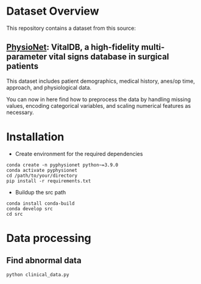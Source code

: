 # Dataset Overview
This repository contains a dataset from this source:
## [PhysioNet](https://physionet.org/content/vitaldb/1.0.0/): VitalDB, a high-fidelity multi-parameter vital signs database in surgical patients
This dataset includes patient demographics, medical history, anes/op time, approach, and physiological data.

You can now in here find how to preprocess the data by handling missing values, encoding categorical variables, and scaling numerical features as necessary.

# Installation
- Create environment for the required dependencies
```
conda create -n pyphysionet python~=3.9.0
conda activate pyphysionet
cd /path/to/your/directory
pip install -r requirements.txt
```
- Buildup the src path
```
conda install conda-build
conda develop src
cd src
```

# Data processing

## Find abnormal data 
```
python clinical_data.py
```


